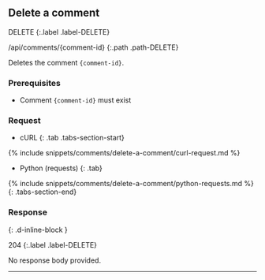 ## Delete a comment

DELETE
{:.label .label-DELETE}

/api/comments/{comment-id}
{:.path .path-DELETE}

Deletes the comment `{comment-id}`.

### Prerequisites

- Comment `{comment-id}` must exist

### Request

- cURL
{: .tab .tabs-section-start}

{% include snippets/comments/delete-a-comment/curl-request.md %}

- Python (requests)
{: .tab}

{% include snippets/comments/delete-a-comment/python-requests.md %}
{: .tabs-section-end}

### Response
{: .d-inline-block }

204
{:.label .label-DELETE}

No response body provided.

---
